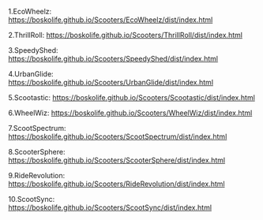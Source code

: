 1.EcoWheelz:  https://boskolife.github.io/Scooters/EcoWheelz/dist/index.html

2.ThrillRoll:   https://boskolife.github.io/Scooters/ThrillRoll/dist/index.html

3.SpeedyShed: https://boskolife.github.io/Scooters/SpeedyShed/dist/index.html

4.UrbanGlide: https://boskolife.github.io/Scooters/UrbanGlide/dist/index.html

5.Scootastic: https://boskolife.github.io/Scooters/Scootastic/dist/index.html

6.WheelWiz: https://boskolife.github.io/Scooters/WheelWiz/dist/index.html

7.ScootSpectrum: https://boskolife.github.io/Scooters/ScootSpectrum/dist/index.html

8.ScooterSphere: https://boskolife.github.io/Scooters/ScooterSphere/dist/index.html

9.RideRevolution: https://boskolife.github.io/Scooters/RideRevolution/dist/index.html

10.ScootSync: https://boskolife.github.io/Scooters/ScootSync/dist/index.html
